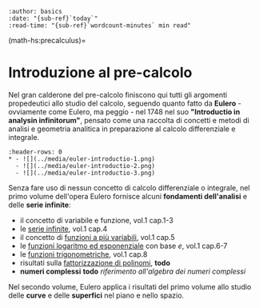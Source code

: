 ```{article-info}
:author: basics
:date: "{sub-ref}`today`"
:read-time: "{sub-ref}`wordcount-minutes` min read"
```
(math-hs:precalculus)=
# Introduzione al pre-calcolo

Nel gran calderone del pre-calcolo finiscono qui tutti gli argomenti propedeutici allo studio del calcolo, seguendo quanto fatto da **Eulero** - ovviamente come Eulero, ma peggio - nel 1748 nel suo **"Introductio in analysin infinitorum"**, pensato come una raccolta di concetti e metodi di analisi e geometria analitica in preparazione al calcolo differenziale e integrale.

```{list-table}
:header-rows: 0
* - ![](../media/euler-introductio-1.png)
  - ![](../media/euler-introductio-2.png)
  - ![](../media/euler-introductio-3.png)
```

Senza fare uso di nessun concetto di calcolo differenziale o integrale, nel primo volume dell'opera Eulero fornisce alcuni **fondamenti dell'analisi** e delle **serie infinite**:
- il concetto di variabile e funzione, vol.1 cap.1-3
- le [serie infinite](math-hs:series), vol.1 cap.4
- il concetto di [funzioni a più variabili](math-hs:precalculus:multivariable-real-fun), vol.1 cap.5
- le [funzioni logaritmo ed esponenziale](math-hs:exp-log) con base $e$, vol.1 cap.6-7
- le [funzioni trigonometriche](math-hs:trigonometry), vol.1 cap.8
- risultati sulla [fattorizzazione di polinomi](math-hs:precalculus:polynomials), **todo**
- **numeri complessi** **todo** *riferimento all'algebra dei numeri complessi*

Nel secondo volume, Eulero applica i risultati del primo volume allo studio delle **curve** e delle **superfici** nel piano e nello spazio.

